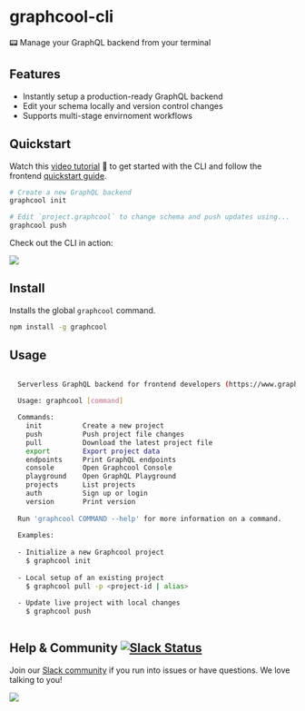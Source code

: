 # graphcool-cli

📟 Manage your GraphQL backend from your terminal

## Features

* Instantly setup a production-ready GraphQL backend
* Edit your schema locally and version control changes
* Supports multi-stage envirnoment workflows

## Quickstart

Watch this [video tutorial](https://www.youtube.com/watch?v=sf0ZkyalSTg) 🎥 to get started with the CLI and follow the frontend [quickstart guide](https://www.graph.cool/docs/quickstart/).

```sh
# Create a new GraphQL backend
graphcool init

# Edit `project.graphcool` to change schema and push updates using...
graphcool push
```

Check out the CLI in action:

![](http://imgur.com/PABWSL7.gif)

## Install

Installs the global `graphcool` command.

```sh
npm install -g graphcool
```

## Usage

```sh

  Serverless GraphQL backend for frontend developers (https://www.graph.cool)
  
  Usage: graphcool [command]

  Commands:
    init          Create a new project
    push          Push project file changes
    pull          Download the latest project file
    export        Export project data
    endpoints     Print GraphQL endpoints
    console       Open Graphcool Console
    playground    Open GraphQL Playground
    projects      List projects
    auth          Sign up or login
    version       Print version
    
  Run 'graphcool COMMAND --help' for more information on a command.
  
  Examples:
  
  - Initialize a new Graphcool project
    $ graphcool init
  
  - Local setup of an existing project
    $ graphcool pull -p <project-id | alias>
    
  - Update live project with local changes
    $ graphcool push
    
```


## Help & Community [![Slack Status](https://slack.graph.cool/badge.svg)](https://slack.graph.cool)

Join our [Slack community](http://slack.graph.cool/) if you run into issues or have questions. We love talking to you!

![](http://i.imgur.com/5RHR6Ku.png)

